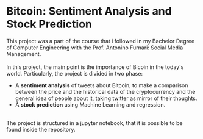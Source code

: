 # Bitcoin: Sentiment Analysis and Stock Prediction
This project was a part of the course that i followed in my Bachelor Degree of Computer Engineering with the Prof. Antonino Furnari: Social Media Management.<br><br>
In this project, the main point is the importance of Bicoin in the today's world. Particularly, the project is divided in two phase:
* A __sentiment analysis__ of tweets about Bitcoin, to make a comparison between the price and the historical data of the cryptocurrency and the general idea of people about it, taking twitter as mirror of their thoughts.
* A __stock prediction__ using Machine Learning and regression.
<br><br>
<p>The project is structured in a jupyter notebook, that it is possible to be found inside the repository.
